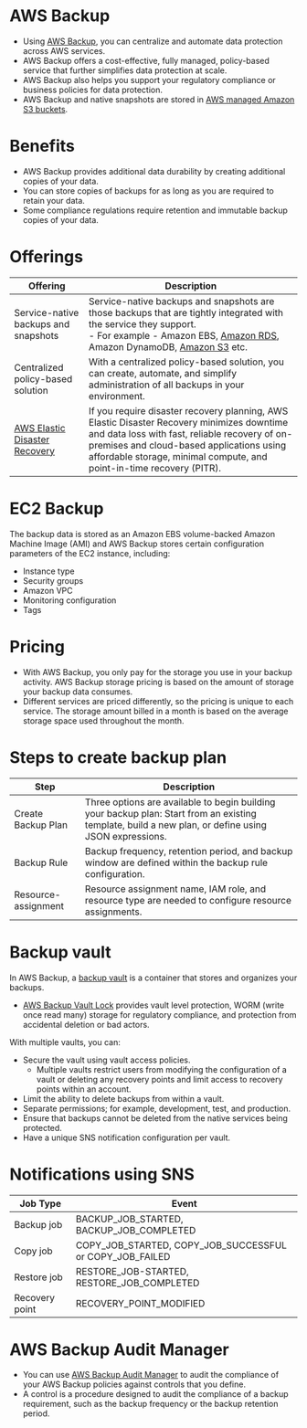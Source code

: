 # AWS Backup
- Using [AWS Backup](https://aws.amazon.com/backup/), you can centralize and automate data protection across AWS services. 
- AWS Backup offers a cost-effective, fully managed, policy-based service that further simplifies data protection at scale. 
- AWS Backup also helps you support your regulatory compliance or business policies for data protection.
- AWS Backup and native snapshots are stored in [AWS managed Amazon S3 buckets](../6_StorageServices/3_S3ObjectStorage/Readme.md).

[](assets/AWS-Backup.jpg)

# Benefits
- AWS Backup provides additional data durability by creating additional copies of your data. 
- You can store copies of backups for as long as you are required to retain your data. 
- Some compliance regulations require retention and immutable backup copies of your data.

# Offerings

| Offering                                                                               | Description                                                                                                                                                                                                                                                                      |
|----------------------------------------------------------------------------------------|----------------------------------------------------------------------------------------------------------------------------------------------------------------------------------------------------------------------------------------------------------------------------------|
| Service-native backups and snapshots                                                   | Service-native backups and snapshots are those backups that are tightly integrated with the service they support. <br/>- For example - Amazon EBS, [Amazon RDS](../1_DatabaseServices/AmazonRDS/Readme.md), Amazon DynamoDB, [Amazon S3](../6_StorageServices/3_S3ObjectStorage/Readme.md) etc. |
| Centralized policy-based solution                                                      | With a centralized policy-based solution, you can create, automate, and simplify administration of all backups in your environment.                                                                                                                                              |
| [AWS Elastic Disaster Recovery](https://aws.amazon.com/disaster-recovery/?nc=sn&loc=0) | If you require disaster recovery planning, AWS Elastic Disaster Recovery minimizes downtime and data loss with fast, reliable recovery of on-premises and cloud-based applications using affordable storage, minimal compute, and point-in-time recovery (PITR).                 |


# EC2 Backup
The backup data is stored as an Amazon EBS volume-backed Amazon Machine Image (AMI) and AWS Backup stores certain configuration parameters of the EC2 instance, including:
- Instance type
- Security groups
- Amazon VPC 
- Monitoring configuration 
- Tags 

# Pricing
- With AWS Backup, you only pay for the storage you use in your backup activity. AWS Backup storage pricing is based on the amount of storage your backup data consumes.
- Different services are priced differently, so the pricing is unique to each service. The storage amount billed in a month is based on the average storage space used throughout the month.

# Steps to create backup plan

| Step                | Description                                                                                                                                          |
|---------------------|------------------------------------------------------------------------------------------------------------------------------------------------------|
| Create Backup Plan  | Three options are available to begin building your backup plan: Start from an existing template, build a new plan, or define using JSON expressions. |
| Backup Rule         | Backup frequency, retention period, and backup window are defined within the  backup rule configuration.                                             |
| Resource-assignment | Resource assignment name, IAM role, and resource type are needed to configure resource assignments.                                                  |

# Backup vault
In AWS Backup, a [backup vault](https://docs.aws.amazon.com/aws-backup/latest/devguide/vaults.html) is a container that stores and organizes your backups.
- [AWS Backup Vault Lock](https://docs.aws.amazon.com/aws-backup/latest/devguide/vaults.html) provides vault level protection, WORM (write once read many) storage for regulatory compliance, and protection from accidental deletion or bad actors.

With multiple vaults, you can:
- Secure the vault using vault access policies. 
  - Multiple vaults restrict users from modifying the configuration of a vault or deleting any recovery points and limit access to recovery points within an account. 
- Limit the ability to delete backups from within a vault. 
- Separate permissions; for example, development, test, and production. 
- Ensure that backups cannot be deleted from the native services being protected. 
- Have a unique SNS notification configuration per vault.

# Notifications using SNS

| Job Type       | Event                                                    |
|----------------|----------------------------------------------------------|
| Backup job     | BACKUP_JOB_STARTED, BACKUP_JOB_COMPLETED                 |
| Copy job       | COPY_JOB_STARTED, COPY_JOB_SUCCESSFUL or COPY_JOB_FAILED |
| Restore job    | RESTORE_JOB-STARTED, RESTORE_JOB_COMPLETED               |
| Recovery point | RECOVERY_POINT_MODIFIED                                  |

# AWS Backup Audit Manager
- You can use [AWS Backup Audit Manager](https://docs.aws.amazon.com/aws-backup/latest/devguide/aws-backup-audit-manager.html) to audit the compliance of your AWS Backup policies against controls that you define. 
- A control is a procedure designed to audit the compliance of a backup requirement, such as the backup frequency or the backup retention period.

	
	




	